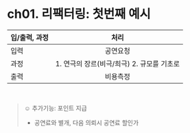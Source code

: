 # ch01. 리팩터링: 첫번째 예시

| 입/출력, 과정 |                    처리                    |
| ------------- | :----------------------------------------: |
| 입력          |                  공연요청                  |
| 과정          | 1. 연극의 장르(비극/희극) 2. 규모를 기초로 |
| 출력          |                  비용측정                  |

<br/>

> ☺ 추가기능: 포인트 지급
>
> - 공연료와 별개, 다음 의뢰시 공연료 할인가
